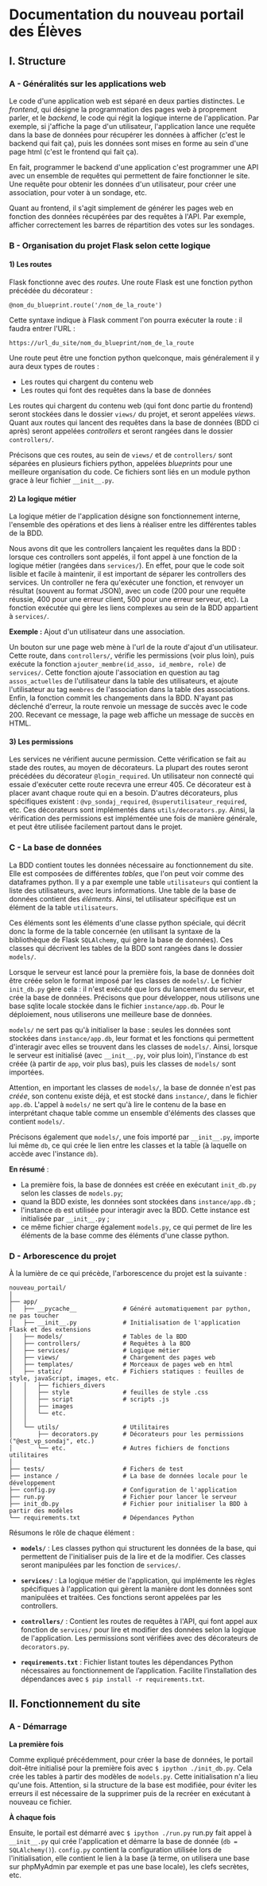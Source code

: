 # Documentation du nouveau portail des Élèves

## I. Structure

### A - Généralités sur les applications web

Le code d'une application web est séparé en deux parties distinctes. Le *frontend*, qui désigne la programmation des pages web à proprement parler, et le *backend*, le code qui régit la logique interne de l'application. Par exemple, si j'affiche la page d'un utilisateur, l'application lance une requête dans la base de données pour récupérer les données à afficher (c'est le backend qui fait ça), puis les données sont mises en forme au sein d'une page html (c'est le frontend qui fait ça).

En fait, programmer le backend d'une application c'est programmer une API avec un ensemble de requêtes qui permettent de faire fonctionner le site. Une requête pour obtenir les données d'un utilisateur, pour créer une association, pour voter à un sondage, etc.

Quant au frontend, il s'agit simplement de générer les pages web en fonction des données récupérées par des requêtes à l'API. Par exemple, afficher correctement les barres de répartition des votes sur les sondages.

### B - Organisation du projet Flask selon cette logique

#### 1) Les routes

Flask fonctionne avec des *routes*. Une route Flask est une fonction python précédée du décorateur :

`@nom_du_blueprint.route('/nom_de_la_route')`

Cette syntaxe indique à Flask comment l'on pourra exécuter la route : il faudra entrer l'URL :

`https://url_du_site/nom_du_blueprint/nom_de_la_route`

Une route peut être une fonction python quelconque, mais généralement il y aura deux types de routes :
- Les routes qui chargent du contenu web
- Les routes qui font des requêtes dans la base de données

Les routes qui chargent du contenu web (qui font donc partie du frontend) seront stockées dans le dossier `views/` du projet, et seront appelées *views*. Quant aux routes qui lancent des requêtes dans la base de données (BDD ci après) seront appelées *controllers* et seront rangées dans le dossier `controllers/`.

Précisons que ces routes, au sein de `views/` et de `controllers/` sont séparées en plusieurs fichiers python, appelées *blueprints* pour une meilleure organisation du code. Ce fichiers sont liés en un module python grace à leur fichier `__init__.py`. 

#### 2) La logique métier

La logique métier de l'application désigne son fonctionnement interne, l'ensemble des opérations et des liens à réaliser entre les différentes tables de la BDD. 

Nous avons dit que les controllers lançaient les requêtes dans la BDD : lorsque ces controllers sont appelés, il font appel à une fonction de la logique métier (rangées dans `services/`). En effet, pour que le code soit lisible et facile à maintenir, il est important de séparer les controllers des services. Un controller ne fera qu'exécuter une fonction, et renvoyer un résultat (souvent au format JSON), avec un code (200 pour une requête réussie, 400 pour une erreur client, 500 pour une erreur serveur, etc). La fonction exécutée qui gère les liens complexes au sein de la BDD appartient à `services/`. 

**Exemple :** Ajout d'un utilisateur dans une association.

Un bouton sur une page web mène à l'url de la route d'ajout d'un utilisateur. Cette route, dans `controllers/`, vérifie les permissions (voir plus loin), puis exécute la fonction `ajouter_membre(id_asso, id_membre, role)` de `services/`. Cette fonction ajoute l'association en question au tag `assos_actuelles` de l'utilisateur dans la table des utilisateurs, et ajoute l'utilisateur au tag `membres` de l'association dans la table des associations. Enfin, la fonction commit les changements dans la BDD. N'ayant pas déclenché d'erreur, la route renvoie un message de succès avec le code 200. Recevant ce message, la page web affiche un message de succès en HTML. 

#### 3) Les permissions 

Les services ne vérifient aucune permission. Cette vérification se fait au stade des routes, au moyen de décorateurs. La plupart des routes seront précédées du décorateur `@login_required`. Un utilisateur non connecté qui essaie d'exécuter cette route recevra une erreur 405. Ce décorateur est à placer avant chaque route qui en a besoin. D'autres décorateurs, plus spécifiques existent : `@vp_sondaj_required`, `@superutilisateur_required`, etc. Ces décorateurs sont implémentés dans `utils/decorators.py`. Ainsi, la vérification des permissions est implémentée une fois de manière générale, et peut être utilisée facilement partout dans le projet. 

### C - La base de données

La BDD contient toutes les données nécessaire au fonctionnement du site. Elle est composées de différentes *tables*, que l'on peut voir comme des dataframes python. Il y a par exemple une table `utilisateurs` qui contient la liste des utilisateurs, avec leurs informations. Une table de la base de données contient des *éléments*. Ainsi, tel utilisateur spécifique est un élément de la table `utilisateurs`. 

Ces éléments sont les éléments d'une classe python spéciale, qui décrit donc la forme de la table concernée (en utilisant la syntaxe de la bibliothèque de Flask `SQLAlchemy`, qui gère la base de données). Ces classes qui décrivent les tables de la BDD sont rangées dans le dossier `models/`. 

Lorsque le serveur est lancé pour la première fois, la base de données doit être créée selon le format imposé par les classes de `models/`. Le fichier `init_db.py` gère cela : il n'est exécuté que lors du lancement du serveur, et crée la base de données. Précisons que pour développer, nous utilisons une base sqlite locale stockée dans le fichier `instance/app.db`. Pour le déploiement, nous utiliserons une meilleure base de données. 

`models/` ne sert pas qu'à initialiser la base : seules les données sont stockées dans `instance/app.db`, leur format et les fonctions qui permettent d'interagir avec elles se trouvent dans les classes de `models/`. Ainsi, lorsque le serveur est initialisé (avec `__init__.py`, voir plus loin), l'instance `db` est créée (à partir de `app`, voir plus bas), puis les classes de `models/` sont importées. 

Attention, en important les classes de `models/`, la base de donnée n'est pas *créée*, son contenu existe déjà, et est stocké dans `instance/`, dans le fichier `app.db`. L'appel à `models/` ne sert qu'à lire le contenu de la base en interprétant chaque table comme un ensemble d'éléments des classes que contient `models/`. 

Précisons également que `models/`, une fois importé par `__init__.py`, importe lui même `db`, ce qui crée le lien entre les classes et la table (à laquelle on accède avec l'instance `db`). 

**En résumé** :
- La première fois, la base de données est créée en exécutant `init_db.py` selon les classes de `models.py`;
- quand la BDD existe, les données sont stockées dans `instance/app.db` ;
- l'instance `db` est utilisée pour interagir avec la BDD. Cette instance est initialisée par `__init__.py` ;
- ce même fichier charge également `models.py`, ce qui permet de lire les éléments de la base comme des éléments d'une classe python.


### D - Arborescence du projet

À la lumière de ce qui précède, l'arborescence du projet est la suivante : 

```
nouveau_portail/
│
├── app/
│   ├── __pycache__             # Généré automatiquement par python, ne pas toucher
│   ├── __init__.py             # Initialisation de l'application Flask et des extensions
│   ├── models/                 # Tables de la BDD
│   ├── controllers/            # Requêtes à la BDD
│   ├── services/               # Logique métier
│   ├── views/                  # Chargement des pages web
│   ├── templates/              # Morceaux de pages web en html
│   ├── static/                 # Fichiers statiques : feuilles de style, javaScript, images, etc. 
│   │   ├── fichiers_divers     
│   │   ├── style               # feuilles de style .css
│   │   ├── script              # scripts .js
│   │   ├── images                      
│   │   └── etc.
│   │  
│   └── utils/                  # Utilitaires
│       ├── decorators.py       # Décorateurs pour les permissions ("@est_vp_sondaj", etc.)
│       └── etc.                # Autres fichiers de fonctions utilitaires
│
├── tests/                      # Fichers de test
├── instance /                  # La base de données locale pour le développement
├── config.py                   # Configuration de l'application
├── run.py                      # Fichier pour lancer le serveur 
├── init_db.py                  # Fichier pour initialiser la BDD à partir des modèles
└── requirements.txt            # Dépendances Python
```

Résumons le rôle de chaque élément :

- **`models/`** :
 Les classes python qui structurent les données de la base, qui permettent de l'initialiser puis de la lire et de la modifier. Ces classes seront manipulées par les fonction de `services/`.

- **`services/`** : 
    La logique métier de l'application, qui implémente les règles spécifiques à l'application qui gèrent la manière dont les données sont manipulées et traitées. Ces fonctions seront appelées par les controllers. 

- **`controllers/`** : 
  Contient les routes de requêtes à l'API, qui font appel aux fonction de `services/` pour lire et modifier des données selon la logique de l'application. Les permissions sont vérifiées avec des décorateurs de `decorators.py`.

- **`requirements.txt`** :
  Fichier listant toutes les dépendances Python nécessaires au fonctionnement de l’application. Facilite l’installation des dépendances avec `$ pip install -r requirements.txt`.


## II. Fonctionnement du site

### A - Démarrage

**La première fois**

Comme expliqué précédemment, pour créer la base de données, le portail doit-être initialisé pour la première fois avec `$ ipython ./init_db.py`. Cela crée les tables à partir des modèles de `models.py`. Cette initialisation n'a lieu qu'une fois. Attention, si la structure de la base est modifiée, pour éviter les erreurs il est nécessaire de la supprimer puis de la recréer en exécutant à nouveau ce fichier. 

**À chaque fois**

Ensuite, le portail est démarré avec `$ ipython ./run.py`
run.py fait appel à `__init__.py` qui crée l'application et démarre la base de donnée (`db = SQLAlchemy()`).  `config.py` contient la configuration utilisée lors de l'initialisation, elle contient le lien à la base (à terme, on utilisera une base sur phpMyAdmin par exemple et pas une base locale), les clefs secrètes, etc. 






